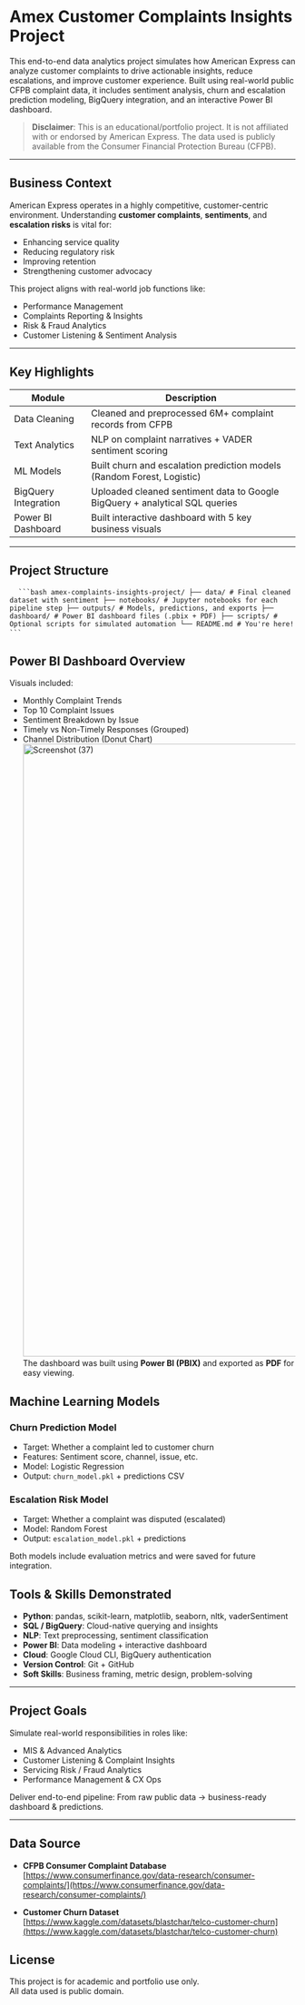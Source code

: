# Amex Customer Complaints Insights Project

This end-to-end data analytics project simulates how American Express can analyze customer complaints to drive actionable insights, reduce escalations, and improve customer experience. Built using real-world public CFPB complaint data, it includes sentiment analysis, churn and escalation prediction modeling, BigQuery integration, and an interactive Power BI dashboard.

> **Disclaimer**: This is an educational/portfolio project. It is not affiliated with or endorsed by American Express. The data used is publicly available from the Consumer Financial Protection Bureau (CFPB).

---

## Business Context

American Express operates in a highly competitive, customer-centric environment. Understanding **customer complaints**, **sentiments**, and **escalation risks** is vital for:
- Enhancing service quality
- Reducing regulatory risk
- Improving retention
- Strengthening customer advocacy

This project aligns with real-world job functions like:
- Performance Management
- Complaints Reporting & Insights
- Risk & Fraud Analytics
- Customer Listening & Sentiment Analysis

---

## Key Highlights

| Module                      | Description                                                                 |
|----------------------------|-----------------------------------------------------------------------------|
| Data Cleaning           | Cleaned and preprocessed 6M+ complaint records from CFPB                    |
| Text Analytics          | NLP on complaint narratives + VADER sentiment scoring                       |
| ML Models               | Built churn and escalation prediction models (Random Forest, Logistic)     |
| BigQuery Integration   | Uploaded cleaned sentiment data to Google BigQuery + analytical SQL queries |
| Power BI Dashboard      | Built interactive dashboard with 5 key business visuals                     |

---

## Project Structure
<pre> <code> ```bash amex-complaints-insights-project/ ├── data/ # Final cleaned dataset with sentiment ├── notebooks/ # Jupyter notebooks for each pipeline step ├── outputs/ # Models, predictions, and exports ├── dashboard/ # Power BI dashboard files (.pbix + PDF) ├── scripts/ # Optional scripts for simulated automation └── README.md # You're here! ``` </code> </pre>
## Power BI Dashboard Overview

Visuals included:
- Monthly Complaint Trends
- Top 10 Complaint Issues
- Sentiment Breakdown by Issue
- Timely vs Non-Timely Responses (Grouped)
- Channel Distribution (Donut Chart)
  <img width="1920" height="1080" alt="Screenshot (37)" src="https://github.com/user-attachments/assets/cad06788-bdeb-422b-af87-d0468914d870" />
The dashboard was built using **Power BI (PBIX)** and exported as **PDF** for easy viewing.

## Machine Learning Models

### Churn Prediction Model
- Target: Whether a complaint led to customer churn
- Features: Sentiment score, channel, issue, etc.
- Model: Logistic Regression
- Output: `churn_model.pkl` + predictions CSV

### Escalation Risk Model
- Target: Whether a complaint was disputed (escalated)
- Model: Random Forest
- Output: `escalation_model.pkl` + predictions

Both models include evaluation metrics and were saved for future integration.

## Tools & Skills Demonstrated

- **Python**: pandas, scikit-learn, matplotlib, seaborn, nltk, vaderSentiment
- **SQL / BigQuery**: Cloud-native querying and insights
- **NLP**: Text preprocessing, sentiment classification
- **Power BI**: Data modeling + interactive dashboard
- **Cloud**: Google Cloud CLI, BigQuery authentication
- **Version Control**: Git + GitHub
- **Soft Skills**: Business framing, metric design, problem-solving

---

## Project Goals

Simulate real-world responsibilities in roles like:
- MIS & Advanced Analytics
- Customer Listening & Complaint Insights
- Servicing Risk / Fraud Analytics
- Performance Management & CX Ops

Deliver end-to-end pipeline:
From raw public data → business-ready dashboard & predictions.

---

## Data Source

- **CFPB Consumer Complaint Database**  
  [https://www.consumerfinance.gov/data-research/consumer-complaints/](https://www.consumerfinance.gov/data-research/consumer-complaints/)

- **Customer Churn Dataset**  
  [https://www.kaggle.com/datasets/blastchar/telco-customer-churn](https://www.kaggle.com/datasets/blastchar/telco-customer-churn)


## License

This project is for academic and portfolio use only.  
All data used is public domain.


